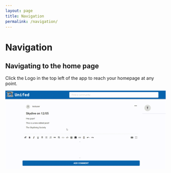 ```yaml
---
layout: page
title: Navigation
permalink: /navigation/
---
```


# Navigation

## Navigating to the home page

Click the Logo in the top left of the app to reach your homepage at any point.

![Navigating to Home Page](../gifs/return-home.gif)
